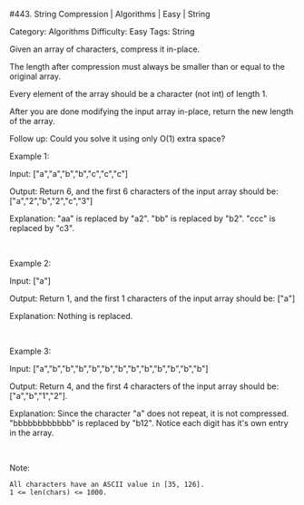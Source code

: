 #443. String Compression | Algorithms | Easy | String

Category: Algorithms
Difficulty: Easy
Tags: String

Given an array of characters, compress it in-place.

The length after compression must always be smaller than or equal to the original array.

Every element of the array should be a character (not int) of length 1.

After you are done modifying the input array in-place, return the new length of the array.
 

Follow up:
Could you solve it using only O(1) extra space?
 

Example 1:


Input:
["a","a","b","b","c","c","c"]

Output:
Return 6, and the first 6 characters of the input array should be: ["a","2","b","2","c","3"]

Explanation:
"aa" is replaced by "a2". "bb" is replaced by "b2". "ccc" is replaced by "c3".


 

Example 2:


Input:
["a"]

Output:
Return 1, and the first 1 characters of the input array should be: ["a"]

Explanation:
Nothing is replaced.


 

Example 3:


Input:
["a","b","b","b","b","b","b","b","b","b","b","b","b"]

Output:
Return 4, and the first 4 characters of the input array should be: ["a","b","1","2"].

Explanation:
Since the character "a" does not repeat, it is not compressed. "bbbbbbbbbbbb" is replaced by "b12".
Notice each digit has it's own entry in the array.


 

Note:


	All characters have an ASCII value in [35, 126].
	1 <= len(chars) <= 1000.


